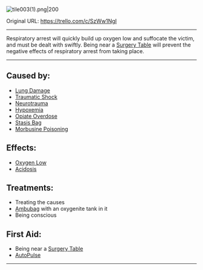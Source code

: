 ![tile003(1).png\|200](/Lungs/Respiratory%20Arrest%20-%20Attachments/6718845db30472d958dd7a4b.png)

Original URL: https://trello.com/c/SzWw1NgI

---

Respiratory arrest will quickly build up oxygen low and suffocate the victim, and must be dealt with swiftly. Being near a [Surgery Table](../Items/Surgery%20Table.md) will prevent the negative effects of respiratory arrest from taking place.

---

## Caused by:

- [Lung Damage](Lung%20Damage.md)
- [Traumatic Shock](../Surgery/Traumatic%20Shock.md)
- [Neurotrauma](../Head_Brain/Neurotrauma.md)
- [Hypoxemia](../Blood/Hypoxemia.md)
- [Opiate Overdose](../Head_Brain/Opiate%20Overdose.md)
- [Stasis Bag](../Items/Stasis%20Bag.md)
- [Morbusine Poisoning](../Torso/Morbusine%20Poisoning.md)

## Effects:

- [Oxygen Low](Oxygen%20Low.md)
- [Acidosis](../Blood/Acidosis.md)

## Treatments:

- Treating the causes
- [Ambubag](../Items/Ambubag.md) with an oxygenite tank in it
- Being conscious

## First Aid:

- Being near a [Surgery Table](../Items/Surgery%20Table.md)
- [AutoPulse](../Items/AutoPulse.md)

---

